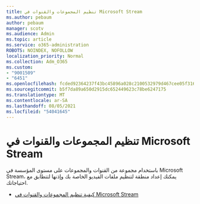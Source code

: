 ```yaml
---
title: تنظيم المجموعات والقنوات في Microsoft Stream
ms.author: pebaum
author: pebaum
manager: scotv
ms.audience: Admin
ms.topic: article
ms.service: o365-administration
ROBOTS: NOINDEX, NOFOLLOW
localization_priority: Normal
ms.collection: Adm_O365
ms.custom:
- "9001509"
- "6451"
ms.openlocfilehash: fcded92364237f43bc45896a028c2100532979d467cee05f3166118a02894831
ms.sourcegitcommit: b5f7da89a650d2915dc652449623c78be6247175
ms.translationtype: MT
ms.contentlocale: ar-SA
ms.lasthandoff: 08/05/2021
ms.locfileid: "54041645"
---
```

# <a name="organize-groups-and-channels-in-microsoft-stream"></a>تنظيم المجموعات والقنوات في Microsoft Stream

باستخدام مجموعة من القنوات والمجموعات على مستوى المؤسسة في Microsoft Stream، يمكنك إعداد منطقة لتنظيم ملفات الفيديو الخاصة بك وإذنها لتتطابق مع احتياجاتك.  

- [كيفية تنظيم المجموعات والقنوات في Microsoft Stream](https://docs.microsoft.com/stream/groups-channels-organization)

